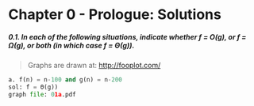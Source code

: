 Chapter 0 - Prologue: Solutions
=============================================

##### 0.1. In each of the following situations, indicate whether f = O(g), or f = Ω(g), or both (in which case f = Θ(g)).

> Graphs are drawn at: http://fooplot.com/
```py
a. f(n) = n-100 and g(n) = n-200
sol: f = Θ(g))
graph file: 01a.pdf
```
